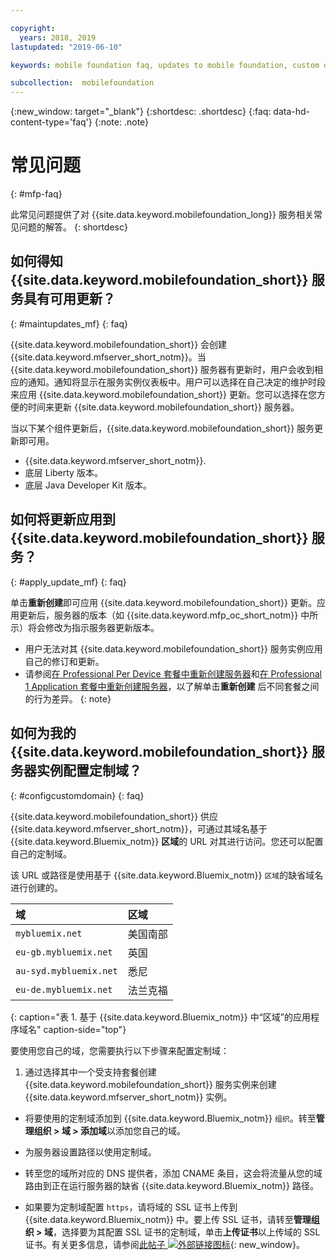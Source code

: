 ```yaml
---

copyright:
  years: 2018, 2019
lastupdated: "2019-06-10"

keywords: mobile foundation faq, updates to mobile foundation, custom domain

subcollection:  mobilefoundation
---
```


{:new_window: target="_blank"}
{:shortdesc: .shortdesc}
{:faq: data-hd-content-type='faq'}
{:note: .note}

# 常见问题
{: #mfp-faq}

此常见问题提供了对 {{site.data.keyword.mobilefoundation_long}} 服务相关常见问题的解答。
{: shortdesc}

## 如何得知 {{site.data.keyword.mobilefoundation_short}} 服务具有可用更新？
{: #maintupdates_mf}
{: faq}

{{site.data.keyword.mobilefoundation_short}} 会创建 {{site.data.keyword.mfserver_short_notm}}。当 {{site.data.keyword.mobilefoundation_short}} 服务器有更新时，用户会收到相应的通知。通知将显示在服务实例仪表板中。用户可以选择在自己决定的维护时段来应用 {{site.data.keyword.mobilefoundation_short}} 更新。您可以选择在您方便的时间来更新 {{site.data.keyword.mobilefoundation_short}} 服务器。

当以下某个组件更新后，{{site.data.keyword.mobilefoundation_short}} 服务更新即可用。

* {{site.data.keyword.mfserver_short_notm}}.
* 底层 Liberty 版本。
* 底层 Java Developer Kit 版本。

## 如何将更新应用到 {{site.data.keyword.mobilefoundation_short}} 服务？
{: #apply_update_mf}
{: faq}

单击**重新创建**即可应用 {{site.data.keyword.mobilefoundation_short}} 更新。应用更新后，服务器的版本（如 {{site.data.keyword.mfp_oc_short_notm}} 中所示）将会修改为指示服务器更新版本。

* 用户无法对其 {{site.data.keyword.mobilefoundation_short}} 服务实例应用自己的修订和更新。
* 请参阅[在 Professional Per Device 套餐中重新创建服务器](/docs/services/mobilefoundation?topic=mobilefoundation-using_mobilefoundation_p5#recreate_mobilefoundation_p5)和[在 Professional 1 Application 套餐中重新创建服务器](/docs/services/mobilefoundation?topic=mobilefoundation-using_mobilefoundation_p2#recreate_mobilefoundation_p2)，以了解单击**重新创建** 后不同套餐之间的行为差异。
{: note}

## 如何为我的 {{site.data.keyword.mobilefoundation_short}} 服务器实例配置定制域？
{: #configcustomdomain}
{: faq}

{{site.data.keyword.mobilefoundation_short}} 供应 {{site.data.keyword.mfserver_short_notm}}，可通过其域名基于 {{site.data.keyword.Bluemix_notm}} **区域**的 URL 对其进行访问。您还可以配置自己的定制域。


该 URL 或路径是使用基于 {{site.data.keyword.Bluemix_notm}} `区域`的缺省域名进行创建的。

  |域|区域|    
  |:----- | :----- |    
  |`mybluemix.net` |美国南部|    
  |`eu-gb.mybluemix.net` |英国|
  |`au-syd.mybluemix.net` |悉尼|   
  |`eu-de.mybluemix.net` |法兰克福|   
  {: caption="表 1. 基于 {{site.data.keyword.Bluemix_notm}} 中“区域”的应用程序域名" caption-side="top"}

要使用您自己的域，您需要执行以下步骤来配置定制域：

1.	通过选择其中一个受支持套餐创建 {{site.data.keyword.mobilefoundation_short}} 服务实例来创建 {{site.data.keyword.mfserver_short_notm}} 实例。

+ 将要使用的定制域添加到 {{site.data.keyword.Bluemix_notm}} `组织`。转至**管理组织 > 域 > 添加域**以添加您自己的域。

+ 为服务器设置路径以使用定制域。

+ 转至您的域所对应的 DNS 提供者，添加 CNAME 条目，这会将流量从您的域路由到正在运行服务器的缺省 {{site.data.keyword.Bluemix_notm}} 路径。

+ 如果要为定制域配置 `https`，请将域的 SSL 证书上传到 {{site.data.keyword.Bluemix_notm}} 中。要上传 SSL 证书，请转至**管理组织 > 域**，选择要为其配置 SSL 证书的定制域，单击**上传证书**以上传域的 SSL 证书。有关更多信息，请参阅[此帖子 ![外部链接图标](../../icons/launch-glyph.svg "外部链接图标")](https://developer.ibm.com/bluemix/2014/09/28/ssl-certificates-bluemix-custom-domains/){: new_window}。
